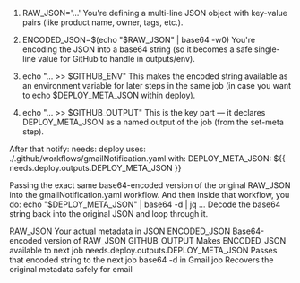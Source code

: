 1. RAW_JSON='...'
You're defining a multi-line JSON object with key-value pairs (like product name, owner, tags, etc.).

2. ENCODED_JSON=$(echo "$RAW_JSON" | base64 -w0)
You're encoding the JSON into a base64 string (so it becomes a safe single-line value for GitHub to handle in outputs/env).

3. echo "... >> $GITHUB_ENV"
This makes the encoded string available as an environment variable for later steps in the same job (in case you want to echo $DEPLOY_META_JSON within deploy).

4. echo "... >> $GITHUB_OUTPUT"
This is the key part — it declares DEPLOY_META_JSON as a named output of the job (from the set-meta step).

After that 
notify:
  needs: deploy
  uses: ./.github/workflows/gmailNotification.yaml
  with:
    DEPLOY_META_JSON: ${{ needs.deploy.outputs.DEPLOY_META_JSON }}

Passing the exact same base64-encoded version of the original RAW_JSON into the gmailNotification.yaml workflow.
And then inside that workflow, you do:
  echo "$DEPLOY_META_JSON" | base64 -d | jq ...
     Decode the base64 string back into the original JSON and loop through it.



   RAW_JSON	Your actual metadata in JSON
   ENCODED_JSON	Base64-encoded version of RAW_JSON
   GITHUB_OUTPUT	Makes ENCODED_JSON available to next job
   needs.deploy.outputs.DEPLOY_META_JSON	Passes that encoded string to the next job
  base64 -d in Gmail job	Recovers the original metadata safely for email
